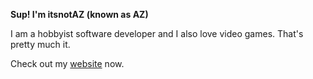 **Sup! I'm itsnotAZ (known as AZ)**

I am a hobbyist software developer and I also love video games. That's pretty much it.

Check out my [website](https://itsnotaz.github.io/website/) now.
